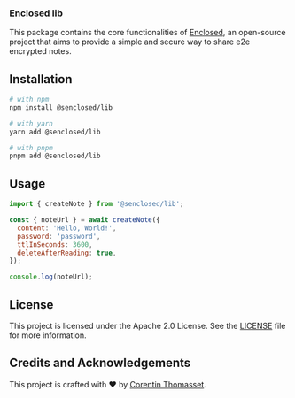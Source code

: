 ### Enclosed lib

This package contains the core functionalities of [Enclosed](https://enclosed.cc/), an open-source project that aims to provide a simple and secure way to share e2e encrypted notes.

## Installation

```bash
# with npm
npm install @senclosed/lib

# with yarn
yarn add @senclosed/lib

# with pnpm
pnpm add @senclosed/lib
```

## Usage

```javascript
import { createNote } from '@senclosed/lib';

const { noteUrl } = await createNote({
  content: 'Hello, World!',
  password: 'password',
  ttlInSeconds: 3600,
  deleteAfterReading: true,
});

console.log(noteUrl);
```

## License

This project is licensed under the Apache 2.0 License. See the [LICENSE](./LICENSE) file for more information.

## Credits and Acknowledgements

This project is crafted with ❤️ by [Corentin Thomasset](https://corentin.tech).
